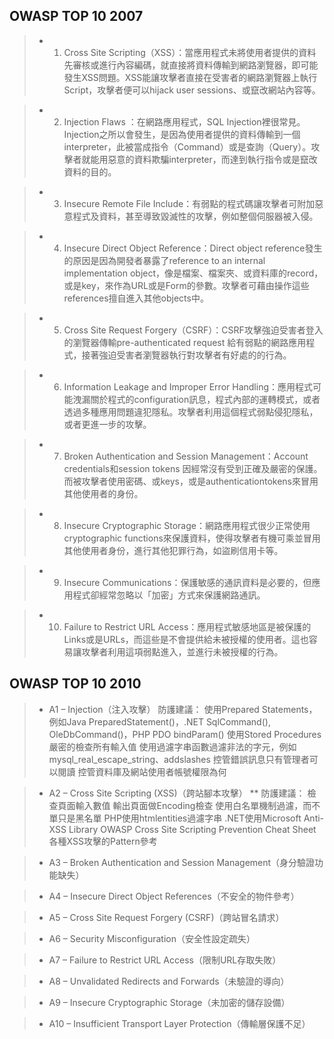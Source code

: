 ## OWASP TOP 10 2007


>* 1. Cross Site Scripting（XSS）：當應用程式未將使用者提供的資料先審核或進行內容編碼，就直接將資料傳輸到網路瀏覽器，即可能發生XSS問題。XSS能讓攻擊者直接在受害者的網路瀏覽器上執行Script，攻擊者便可以hijack user sessions、或竄改網站內容等。


>* 2. Injection Flaws ：在網路應用程式，SQL Injection裡很常見。Injection之所以會發生，是因為使用者提供的資料傳輸到一個interpreter，此被當成指令（Command）或是查詢（Query）。攻擊者就能用惡意的資料欺騙interpreter，而達到執行指令或是竄改資料的目的。


>* 3. Insecure Remote File Include：有弱點的程式碼讓攻擊者可附加惡意程式及資料，甚至導致毀滅性的攻擊，例如整個伺服器被入侵。


>* 4. Insecure Direct Object Reference：Direct object reference發生的原因是因為開發者暴露了reference to an internal implementation object，像是檔案、檔案夾、或資料庫的record，或是key，來作為URL或是Form的參數。攻擊者可藉由操作這些references擅自進入其他objects中。


>* 5. Cross Site Request Forgery（CSRF）：CSRF攻擊強迫受害者登入的瀏覽器傳輸pre-authenticated request 給有弱點的網路應用程式，接著強迫受害者瀏覽器執行對攻擊者有好處的的行為。


>* 6. Information Leakage and Improper Error Handling：應用程式可能洩漏關於程式的configuration訊息，程式內部的運轉模式，或者透過多種應用問題違犯隱私。攻擊者利用這個程式弱點侵犯隱私，或者更進一步的攻擊。


>* 7. Broken Authentication and Session Management：Account credentials和session tokens 因經常沒有受到正確及嚴密的保護。而被攻擊者使用密碼、或keys，或是authenticationtokens來冒用其他使用者的身份。


>* 8. Insecure Cryptographic Storage：網路應用程式很少正常使用cryptographic functions來保護資料，使得攻擊者有機可乘並冒用其他使用者身份，進行其他犯罪行為，如盜刷信用卡等。


>* 9. Insecure Communications：保護敏感的通訊資料是必要的，但應用程式卻經常忽略以「加密」方式來保護網路通訊。


>* 10. Failure to Restrict URL Access：應用程式敏感地區是被保護的Links或是URLs，而這些是不會提供給未被授權的使用者。這也容易讓攻擊者利用這項弱點進入，並進行未被授權的行為。



## OWASP TOP 10 2010


>* A1 – Injection（注入攻擊） 
防護建議：
使用Prepared Statements，例如Java PreparedStatement()，.NET SqlCommand(), OleDbCommand()，PHP PDO bindParam()
使用Stored Procedures
嚴密的檢查所有輸入值
使用過濾字串函數過濾非法的字元，例如mysql_real_escape_string、addslashes
控管錯誤訊息只有管理者可以閱讀
控管資料庫及網站使用者帳號權限為何

>* A2 – Cross Site Scripting (XSS)（跨站腳本攻擊） 
>** 防護建議：
檢查頁面輸入數值
輸出頁面做Encoding檢查
使用白名單機制過濾，而不單只是黑名單
PHP使用htmlentities過濾字串
.NET使用Microsoft Anti-XSS Library
OWASP Cross Site Scripting Prevention Cheat Sheet
各種XSS攻擊的Pattern參考 

>* A3 – Broken Authentication and Session Management（身分驗證功能缺失） 


>* A4 – Insecure Direct Object References（不安全的物件參考）


>* A5 – Cross Site Request Forgery (CSRF)（跨站冒名請求） 


>* A6 – Security Misconfiguration（安全性設定疏失） 


>* A7 – Failure to Restrict URL Access（限制URL存取失敗）


>* A8 – Unvalidated Redirects and Forwards（未驗證的導向）


>* A9 – Insecure Cryptographic Storage（未加密的儲存設備）


>* A10 – Insufficient Transport Layer Protection（傳輸層保護不足）

